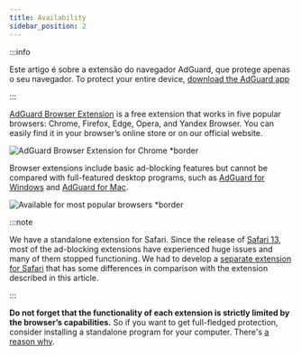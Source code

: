 ```yaml
---
title: Availability
sidebar_position: 2
---
```


:::info

Este artigo é sobre a extensão do navegador AdGuard, que protege apenas o seu navegador. To protect your entire device, [download the AdGuard app](https://agrd.io/download-kb-adblock)

:::

[AdGuard Browser Extension](https://adguard.com/adguard-browser-extension/overview.html) is a free extension that works in five popular browsers: Chrome, Firefox, Edge, Opera, and Yandex Browser. You can easily find it in your browser’s online store or on our official website.

![AdGuard Browser Extension for Chrome \*border](https://cdn.adtidy.org/content/Kb/ad_blocker/browser_extension/ad_blocker_browser_extension_overview.png)

Browser extensions include basic ad-blocking features but cannot be compared with full-featured desktop programs, such as [AdGuard for Windows](/adguard-for-windows/features/home-screen) and [AdGuard for Mac](/adguard-for-mac/features/main).

![Available for most popular browsers \*border](https://cdn.adtidy.org/content/Kb/ad_blocker/browser_extension/ad_blocker_browser_extension_availability.png)

:::note

We have a standalone extension for Safari. Since the release of [Safari 13](https://adguard.com/en/blog/adguard-safari-1-5.html), most of the ad-blocking extensions have experienced huge issues and many of them stopped functioning. We had to develop a [separate extension for Safari](/adguard-for-safari/features/general) that has some differences in comparison with the extension described in this article.

:::

**Do not forget that the functionality of each extension is strictly limited by the browser’s capabilities.** So if you want to get full-fledged protection, consider installing a standalone program for your computer. There's [a reason why](adguard-browser-extension/comparison-standalone).
